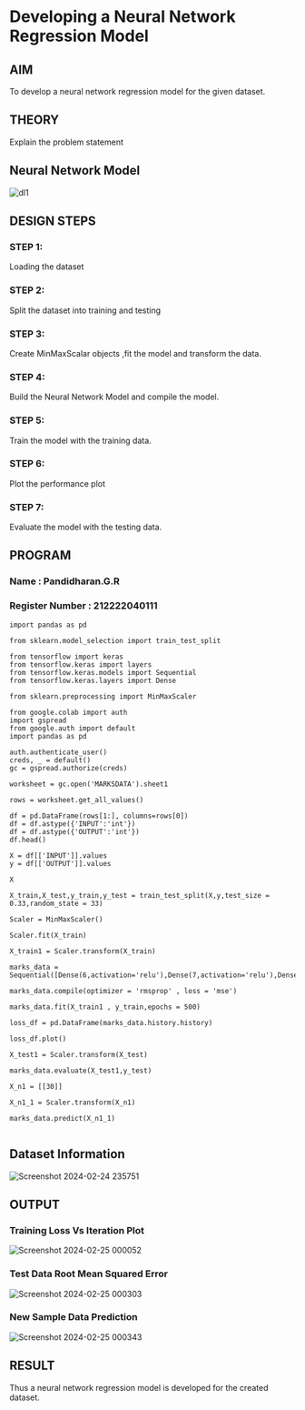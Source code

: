 # Developing a Neural Network Regression Model

## AIM

To develop a neural network regression model for the given dataset.

## THEORY

Explain the problem statement

## Neural Network Model

![dl1](https://github.com/Rama-Lekshmi/basic-nn-model/assets/118541549/ef5c4097-a70a-4004-9d3a-c82b9add0fea)

## DESIGN STEPS

### STEP 1:

Loading the dataset

### STEP 2:

Split the dataset into training and testing

### STEP 3:

Create MinMaxScalar objects ,fit the model and transform the data.

### STEP 4:

Build the Neural Network Model and compile the model.

### STEP 5:

Train the model with the training data.

### STEP 6:

Plot the performance plot

### STEP 7:

Evaluate the model with the testing data.

## PROGRAM
### Name : Pandidharan.G.R
### Register Number : 212222040111
```
import pandas as pd

from sklearn.model_selection import train_test_split

from tensorflow import keras
from tensorflow.keras import layers
from tensorflow.keras.models import Sequential
from tensorflow.keras.layers import Dense

from sklearn.preprocessing import MinMaxScaler

from google.colab import auth
import gspread
from google.auth import default
import pandas as pd

auth.authenticate_user()
creds, _ = default()
gc = gspread.authorize(creds)

worksheet = gc.open('MARKSDATA').sheet1

rows = worksheet.get_all_values()

df = pd.DataFrame(rows[1:], columns=rows[0])
df = df.astype({'INPUT':'int'})
df = df.astype({'OUTPUT':'int'})
df.head()

X = df[['INPUT']].values
y = df[['OUTPUT']].values

X

X_train,X_test,y_train,y_test = train_test_split(X,y,test_size = 0.33,random_state = 33)

Scaler = MinMaxScaler()

Scaler.fit(X_train)

X_train1 = Scaler.transform(X_train)

marks_data = Sequential([Dense(6,activation='relu'),Dense(7,activation='relu'),Dense(1)])

marks_data.compile(optimizer = 'rmsprop' , loss = 'mse')

marks_data.fit(X_train1 , y_train,epochs = 500)

loss_df = pd.DataFrame(marks_data.history.history)

loss_df.plot()

X_test1 = Scaler.transform(X_test)

marks_data.evaluate(X_test1,y_test)

X_n1 = [[30]]

X_n1_1 = Scaler.transform(X_n1)

marks_data.predict(X_n1_1)


```
## Dataset Information
![Screenshot 2024-02-24 235751](https://github.com/Rama-Lekshmi/basic-nn-model/assets/118541549/9f8a04b6-c46d-4dec-b338-e5908b1708f2)


## OUTPUT

### Training Loss Vs Iteration Plot
![Screenshot 2024-02-25 000052](https://github.com/Rama-Lekshmi/basic-nn-model/assets/118541549/0a16ae8b-d4ea-4e2d-b228-3cc381f5accd)

### Test Data Root Mean Squared Error
![Screenshot 2024-02-25 000303](https://github.com/Rama-Lekshmi/basic-nn-model/assets/118541549/d493a408-97be-4317-8ecb-d7ccf9e35a8d)


### New Sample Data Prediction
![Screenshot 2024-02-25 000343](https://github.com/Rama-Lekshmi/basic-nn-model/assets/118541549/e6720ab4-f0fe-4094-b274-8fb76daab635)


## RESULT
 Thus a neural network regression model is developed for the created dataset.
